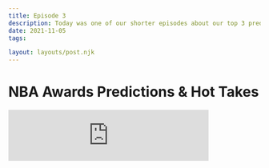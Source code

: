 ```yaml
---
title: Episode 3
description: Today was one of our shorter episodes about our top 3 predictions for sixth man of the year, most improved player, rookie of the year, defensive player of the year, and most valuable player. Titus then gave his hottest takes for the NBA season that he had written a couple weeks ago.
date: 2021-11-05
tags:

layout: layouts/post.njk
---
```

# NBA Awards Predictions & Hot Takes
<iframe src="https://anchor.fm/jacksons-micd-up/embed/episodes/NBA-Awards-Predictions--Hot-Takes-e19qdr9/a-a6r9ifv" height="102px" width="400px" frameborder="0" scrolling="no"></iframe>